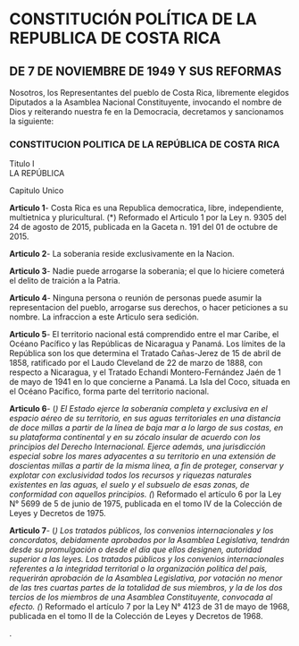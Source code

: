 # CONSTITUCIÓN POLÍTICA DE LA REPUBLICA DE COSTA RICA 
## DE 7 DE NOVIEMBRE DE 1949 Y SUS REFORMAS  
  
  Nosotros, los Representantes del pueblo de Costa Rica, libremente elegidos Diputados a la Asamblea Nacional Constituyente, invocando el nombre de Dios y reiterando nuestra fe en la Democracia, decretamos y sancionamos la siguiente:
  
### CONSTITUCION POLITICA DE LA REPÚBLICA DE COSTA RICA   
  
  Titulo I  
  LA REPÚBLICA   
  
  Capitulo Unico  
  
**Articulo 1**- Costa Rica es una Republica democratica, libre, independiente, multietnica y pluricultural. (*) Reformado el Articulo 1 por la Ley n. 9305 del 24 de agosto de 2015, publicada en la Gaceta n. 191 del 01 de octubre de 2015.  
  
**Articulo 2**- La soberania reside exclusivamente en la Nacion.   
  
**Articulo 3**- Nadie puede arrogarse la soberania; el que lo hiciere cometerá el delito de traición a la Patria.  
  
**Articulo 4**- Ninguna persona o reunión de personas puede asumir la representacion del pueblo, arrogarse sus derechos, o hacer peticiones a su nombre. La infraccion a este Articulo sera sedición. 
  
**Articulo 5**- El territorio nacional está comprendido entre el mar Caribe, el Océano Pacífico y las Repúblicas de Nicaragua y Panamá.
Los límites de la República son los que determina el Tratado Cañas-Jerez de 15 de abril de 1858, ratificado por el Laudo Cleveland de 22 de marzo de 1888, con respecto a Nicaragua, y el Tratado Echandi Montero-Fernández Jaén de 1 de mayo de 1941 en lo que concierne a Panamá.
La Isla del Coco, situada en el Océano Pacífico, forma parte del territorio nacional.  
  
**Articulo 6**- (*) El Estado ejerce la soberanía completa y exclusiva en el espacio aéreo de su territorio, en sus aguas territoriales en una distancia de doce millas a partir de la línea de baja mar a lo largo de sus costas, en su plataforma continental y en su zócalo insular de acuerdo con los principios del Derecho Internacional.
Ejerce además, una jurisdicción especial sobre los mares adyacentes a su territorio en una extensión de doscientas millas a partir de la misma línea, a fin de proteger, conservar y explotar con exclusividad todos los recursos y riquezas naturales existentes en las aguas, el suelo y el subsuelo de esas zonas, de conformidad con aquellos principios.
(*) Reformado el artículo 6 por la Ley N° 5699 de 5 de junio de 1975, publicada en el tomo IV de la Colección de Leyes y Decretos de 1975. 
  
**Articulo 7**- (*) Los tratados públicos, los convenios internacionales y los concordatos, debidamente aprobados por la Asamblea Legislativa, tendrán desde su promulgación o desde el día que ellos designen, autoridad superior a las leyes.
Los tratados públicos y los convenios internacionales referentes a la integridad territorial o la organización política del país, requerirán aprobación de la Asamblea Legislativa, por votación no menor de las tres cuartas partes de la totalidad de sus miembros, y la de los dos tercios de los miembros de una Asamblea Constituyente, convocada al efecto.
(*) Reformado el artículo 7 por la Ley N° 4123 de 31 de mayo de 1968, publicada en el tomo II de la Colección de Leyes y Decretos de 1968.
 
  
. 